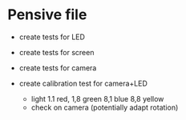 # Pensive file

- create tests for LED
- create tests for screen
- create tests for camera

- create calibration test for camera+LED
  - light 1.1 red, 1,8 green 8,1 blue 8,8 yellow
  - check on camera (potentially adapt rotation)